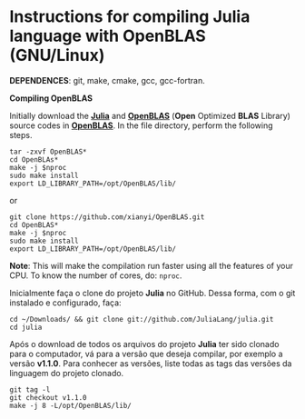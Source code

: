 # Instructions for compiling Julia language with OpenBLAS (GNU/Linux)

**DEPENDENCES**: git, make, cmake, gcc, gcc-fortran.

**Compiling OpenBLAS**

Initially download the [**Julia**](https://julialang.org/) and [**OpenBLAS**](https://www.openblas.net/) (**Open** Optimized **BLAS** Library) source codes in [**OpenBLAS**](https://www.openblas.net/). In the file directory, perform the following steps.
```
tar -zxvf OpenBLAS*
cd OpenBLAs*
make -j $nproc
sudo make install
export LD_LIBRARY_PATH=/opt/OpenBLAS/lib/
```
or

```
git clone https://github.com/xianyi/OpenBLAS.git
cd OpenBLAS*
make -j $nproc
sudo make install
export LD_LIBRARY_PATH=/opt/OpenBLAS/lib/

```
**Note**: This will make the compilation run faster using all the features of your CPU. To know the number of cores, do: ```nproc```.

Inicialmente faça o clone do projeto **Julia** no GitHub. Dessa forma, com o git instalado e configurado, faça:

```
cd ~/Downloads/ && git clone git://github.com/JuliaLang/julia.git
cd julia
```

Após o download de todos os arquivos do projeto **Julia** ter sido clonado para o computador, vá para a versão que deseja compilar, por exemplo a versão **v1.1.0**. Para conhecer as versões, liste todas as tags das versões da linguagem do projeto clonado. 

```
git tag -l
git checkout v1.1.0
make -j 8 -L/opt/OpenBLAS/lib/ 
```


